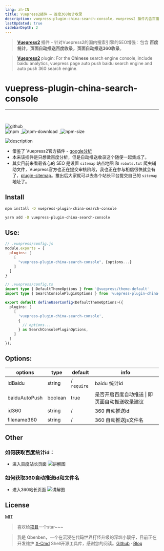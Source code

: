 ```yaml
---
lang: zh-CN
title: Vuepress2插件 — 百度360统计收录
description: vuepress-plugin-china-search-console，vuepress2 插件内含百度统计，百度自动收录，360自动收录 | Qbenben blog. Record my life | 在代码世界里打怪升级的小靓仔
lastUpdated: true
sidebarDepth: 2
---
```

> [**Vuepress2**](https://v2.vuepress.vuejs.org/) 插件  - 针对Vuepress2的国内搜索引擎的SEO增强：包含 **百度统计，页面自动推送百度收录，页面自动推送360收录**。

> [**Vuepress2**](https://v2.vuepress.vuejs.org/) plugin: For the **Chinese** search engine console, include baidu analytics, vuepress page auto push baidu search engine and auto push 360 search engine.

# vuepress-plugin-china-search-console

---
<br>
<p>
<a href="https://github.com/Zhengqbbb/zhengqbbb.github.io/tree/main/packages/china-search-console">
<img style="display: inline-block;margin: 0;margin-right: 0.4rem;" alt="github" src="https://img.shields.io/github/stars/zhengqbbb/zhengqbbb.github.io?style=social"/>
</a>
<br>
<a href="https://www.npmjs.com/package/vuepress-plugin-china-search-console">
<img style="display: inline-block;margin: 0;margin-right: 0.4rem;" alt="npm" src="https://img.shields.io/npm/v/vuepress-plugin-china-search-console?style=flat-square&logo=npm"/>
<img style="display: inline-block;margin: 0;margin-right: 0.4rem;" alt="npm-download" src="https://img.shields.io/npm/dm/vuepress-plugin-china-search-console.svg?style=flat-square&logo=npm"/>
<img style="display: inline-block;margin: 0;margin-right: 0.4rem;" alt="npm-size" src="https://img.shields.io/bundlephobia/min/vuepress-plugin-china-search-console?style=flat-square&logo=npm"/>
</a>
</p>

![description](https://tva4.sinaimg.cn/large/6ccee0e1gy1gylxqsjhspj21cg08g7f4.jpg)

- 借鉴了 Vuepress2官方插件 - [google分析](https://v2.vuepress.vuejs.org/reference/plugin/google-analytics.html#install)
- 本来该插件是只想做百度分析，但是自动推送收录这个随便一起集成了。
- 其实目前来看最省心的 SEO 是设置 `sitemap` 站点地图 和 `robots.txt` 爬虫辅助文件，Vuepress官方也正在提交审核阶段，我也正在参与相信很快就会有了，[plugin-sitemap](https://github.com/vuepress/vuepress-next/pull/277)。推出后大家就可以去各个站长平台提交自己的 `sitemap` 地址了。

## Install

<CodeGroup>
<CodeGroupItem title="NPM" active>

```bash
npm install -D vuepress-plugin-china-search-console
```

</CodeGroupItem>

<CodeGroupItem title="YARN">

```bash
yarn add -D vuepress-plugin-china-search-console
```

</CodeGroupItem>
</CodeGroup>

## Use:

<CodeGroup>
<CodeGroupItem title="JS" active>

```js
// .vuepress/config.js
module.exports = {
  plugins: [
    [
      "vuepress-plugin-china-search-console", {options...}
    ]
  ]
}
```

</CodeGroupItem>

<CodeGroupItem title="TS">

```ts
// .vuepress/config.ts
import type { DefaultThemeOptions } from '@vuepress/theme-default'
import type { SearchConsolePluginOptions } from 'vuepress-plugin-china-search-console'

export default defineUserConfig<DefaultThemeOptions>({
  plugins: [
    [
      'vuepress-plugin-china-search-console',
      {
        // options...
      } as SearchConsolePluginOptions,
    ]
  ]
});
```

</CodeGroupItem>
</CodeGroup>


## Options:
| options | type | default | info |
|---|----|----|----|
| idBaidu | string | / `require` | baidu 统计id|
| baiduAutoPush | boolean | true | 是否开启百度自动推送 \| 即页面自动推送收录建议|
| id360 | string | / | 360 自动推送id |
| filename360 | string | / | 360 自动推送js文件名 |



## Other
### 如何获取百度统计id：
- 进入百度站长页面
![讲解图](https://user-images.githubusercontent.com/40693636/150633498-f46b8220-f67a-43de-af81-4b7803e3b417.png)
### 如何获取360自动推送id和文件名
- 进入360站长页面
![讲解图](https://user-images.githubusercontent.com/40693636/150633516-3a1af533-fb11-4faa-99a0-1ba551c2ae35.png)

## License

[MIT](https://github.com/Zhengqbbb/zhengqbbb.github.io/blob/main/packages/clipboard/LICENSE)

> 喜欢给[项目](https://github.com/Zhengqbbb/zhengqbbb.github.io)一个star~~~


> 我是 Qbenben，一个在沉浸在代码世界打怪升级的深圳小靓仔，目前正在开发维护 [X-Cmd](https://x-cmd.com/) Shell开源工具库，感谢您的阅读。[Github](https://github.com/Zhengqbbb) · [Blog](https://www.qbenben.com/)